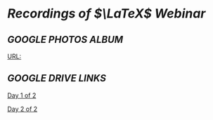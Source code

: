 # *Recordings of $\LaTeX$ Webinar*

## *GOOGLE PHOTOS ALBUM*
[URL:](https://photos.app.goo.gl/C3ez4Bx4JFrLrEAGA)

##  *GOOGLE DRIVE LINKS*
[Day 1 of 2](https://drive.google.com/file/d/1SvcKwI_I6q5i6-_TGMKtuctK4JZGSshu/view?usp=sharing) 

[Day 2 of 2](https://drive.google.com/file/d/17nCLjxcW3yrjc5Up8KQfvyU8cc1XTF2c/view?usp=sharing)